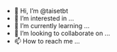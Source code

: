 - 👋 Hi, I’m @taisetbt
- 👀 I’m interested in ...
- 🌱 I’m currently learning ...
- 💞️ I’m looking to collaborate on ...
- 📫 How to reach me ...

<!---
taisetbt/taisetbt is a ✨ special ✨ repository because its `README.md` (this file) appears on your GitHub profile.
You can click the Preview link to take a look at your changes.
--->
